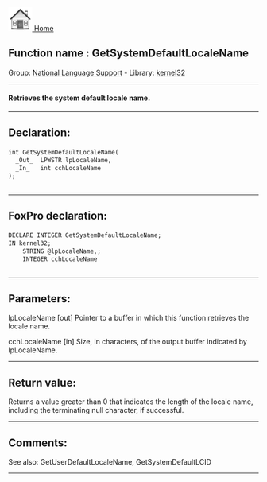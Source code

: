 [<img src="../../images/home.png"> Home ](https://github.com/VFPX/Win32API)  

## Function name : GetSystemDefaultLocaleName
Group: [National Language Support](../../functions_group.md#National_Language_Support)  -  Library: [kernel32](../../../libraries.md#kernel32)  
***  


#### Retrieves the system default locale name.
***  


## Declaration:
```foxpro  
int GetSystemDefaultLocaleName(
  _Out_  LPWSTR lpLocaleName,
  _In_   int cchLocaleName
);
  
```  
***  


## FoxPro declaration:
```foxpro  
DECLARE INTEGER GetSystemDefaultLocaleName;
IN kernel32;
	STRING @lpLocaleName,;
	INTEGER cchLocaleName
  
```  
***  


## Parameters:
lpLocaleName [out]
Pointer to a buffer in which this function retrieves the locale name.

cchLocaleName [in]
Size, in characters, of the output buffer indicated by lpLocaleName.  
***  


## Return value:
Returns a value greater than 0 that indicates the length of the locale name, including the terminating null character, if successful.  
***  


## Comments:
See also: GetUserDefaultLocaleName, GetSystemDefaultLCID   
  
***  

